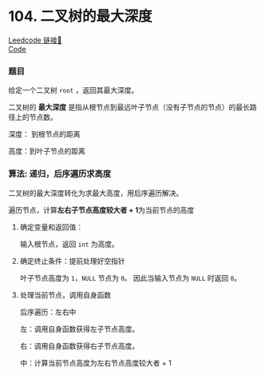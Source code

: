 # 104. 二叉树的最大深度

[Leedcode 链接🔗](https://leetcode.cn/problems/maximum-depth-of-binary-tree/description/)  
[Code](https://github.com/alstondu/lc/blob/main/104/104.cpp)

### 题目
给定一个二叉树 ```root``` ，返回其最大深度。

二叉树的 **最大深度** 是指从根节点到最远叶子节点（没有子节点的节点）的最长路径上的节点数。

深度： 到根节点的距离

高度：到叶子节点的距离 

### 算法: 递归，后序遍历求高度

二叉树的最大深度转化为求最大高度，用后序遍历解决。

遍历节点，计算**左右子节点高度较大者 + 1**为当前节点的高度


1. 确定变量和返回值：
	
	输入根节点，返回 ```int``` 为高度。
	
2. 确定终止条件：提前处理好空指针

	叶子节点高度为 ```1```，```NULL``` 节点为 ```0```。 因此当输入节点为 ```NULL``` 时返回 ```0```。
	
3. 处理当前节点，调用自身函数

	后序遍历：左右中
	
	左：调用自身函数获得左子节点高度。
	
	右：调用自身函数获得右子节点高度。
	
	中：计算当前节点高度为左右节点高度较大者 + 1
	
	
	
	

